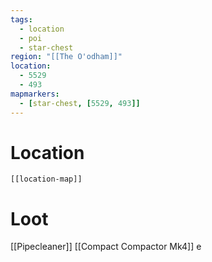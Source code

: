 ```yaml
---
tags:
  - location
  - poi
  - star-chest
region: "[[The O'odham]]"
location:
  - 5529
  - 493
mapmarkers:
  - [star-chest, [5529, 493]]
---
```

# Location
```meta-bind-embed
[[location-map]]
```
# Loot
[[Pipecleaner]]
[[Compact Compactor Mk4]]
e
